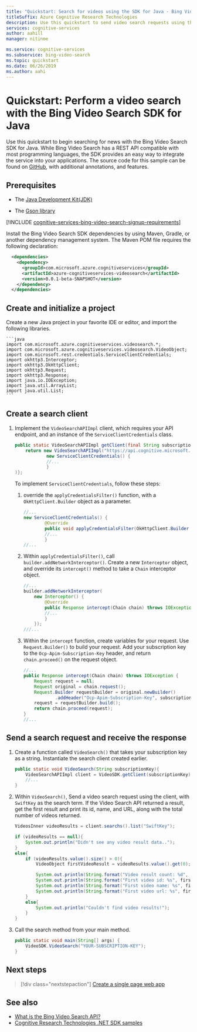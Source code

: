 ```yaml
---
title: "Quickstart: Search for videos using the SDK for Java - Bing Video Search"
titleSuffix: Azure Cognitive Research Technologies
description: Use this quickstart to send video search requests using the Bing Video Search SDK for Java.
services: cognitive-services
author: aahill
manager: nitinme

ms.service: cognitive-services
ms.subservice: bing-video-search
ms.topic: quickstart
ms.date: 06/26/2019
ms.author: aahi
---
```

# Quickstart: Perform a video search with the Bing Video Search SDK for Java

Use this quickstart to begin searching for news with the Bing Video Search SDK for Java. While Bing Video Search has a REST API compatible with most programming languages, the SDK provides an easy way to integrate the service into your applications. The source code for this sample can be found on [GitHub](https://github.com/Azure-Samples/cognitive-services-java-sdk-samples/tree/master/Search/BingVideoSearch), with additional annotations, and features.

## Prerequisites

* The [Java Development Kit(JDK)](https://www.oracle.com/technetwork/java/javase/downloads/jdk11-downloads-5066655.html)

* The [Gson library](https://github.com/google/gson)

[!INCLUDE [cognitive-services-bing-video-search-signup-requirements](../../../../includes/cognitive-services-bing-video-search-signup-requirements.md)]

Install the Bing Video Search SDK dependencies by using Maven, Gradle, or another dependency management system. The Maven POM file requires the following declaration:

```xml
  <dependencies>
    <dependency>
      <groupId>com.microsoft.azure.cognitiveservices</groupId>
      <artifactId>azure-cognitiveservices-videosearch</artifactId>
      <version>0.0.1-beta-SNAPSHOT</version>
    </dependency>
  </dependencies> 
```

## Create and initialize a project


Create a new Java project in your favorite IDE or editor, and import the following libraries.

    ```java
    import com.microsoft.azure.cognitiveservices.videosearch.*;
    import com.microsoft.azure.cognitiveservices.videosearch.VideoObject;
    import com.microsoft.rest.credentials.ServiceClientCredentials;
    import okhttp3.Interceptor;
    import okhttp3.OkHttpClient;
    import okhttp3.Request;
    import okhttp3.Response;
    import java.io.IOException;
    import java.util.ArrayList;
    import java.util.List; 
    ```

## Create a search client

1. Implement the `VideoSearchAPIImpl` client, which requires your API endpoint, and an instance of the `ServiceClientCredentials` class.

    ```java
    public static VideoSearchAPIImpl getClient(final String subscriptionKey) {
        return new VideoSearchAPIImpl("https://api.cognitive.microsoft.com/bing/v7.0/",
                new ServiceClientCredentials() {
                //...
                }
    )};
    ```

    To implement `ServiceClientCredentials`, follow these steps:

    1. override the `applyCredentialsFilter()` function, with a `OkHttpClient.Builder` object as a parameter. 
        
        ```java
        //...
        new ServiceClientCredentials() {
                @Override
                public void applyCredentialsFilter(OkHttpClient.Builder builder) {
                //...
                }
        //...
        ```
    
    2. Within `applyCredentialsFilter()`, call `builder.addNetworkInterceptor()`. Create a new `Interceptor` object, and override its `intercept()` method to take a `Chain` interceptor object.

        ```java
        //...
        builder.addNetworkInterceptor(
            new Interceptor() {
                @Override
                public Response intercept(Chain chain) throws IOException {
                //...    
                }
            });
        ///...
        ```

    3. Within the `intercept` function, create variables for your request. Use `Request.Builder()` to build your request. Add your subscription key to the `Ocp-Apim-Subscription-Key` header, and return `chain.proceed()` on the request object.
            
        ```java
        //...
        public Response intercept(Chain chain) throws IOException {
            Request request = null;
            Request original = chain.request();
            Request.Builder requestBuilder = original.newBuilder()
                    .addHeader("Ocp-Apim-Subscription-Key", subscriptionKey);
            request = requestBuilder.build();
            return chain.proceed(request);
        }
        //...
        ```

## Send a search request and receive the response 

1. Create a function called `VideoSearch()` that takes your subscription key as a string. Instantiate the search client created earlier.
    
    ```java
    public static void VideoSearch(String subscriptionKey){
        VideoSearchAPIImpl client = VideoSDK.getClient(subscriptionKey);
        //...
    }
    ```
2. Within `VideoSearch()`, Send a video search request using the client, with `SwiftKey` as the search term. If the Video Search API returned a result, get the first result and print its id, name, and URL, along with the total number of videos returned. 
    
    ```java
    VideosInner videoResults = client.searchs().list("SwiftKey");

    if (videoResults == null){
        System.out.println("Didn't see any video result data..");
    }
    else{
        if (videoResults.value().size() > 0){
            VideoObject firstVideoResult = videoResults.value().get(0);

            System.out.println(String.format("Video result count: %d", videoResults.value().size()));
            System.out.println(String.format("First video id: %s", firstVideoResult.videoId()));
            System.out.println(String.format("First video name: %s", firstVideoResult.name()));
            System.out.println(String.format("First video url: %s", firstVideoResult.contentUrl()));
        }
        else{
            System.out.println("Couldn't find video results!");
        }
    }
    ```

3. Call the search method from your main method.

    ```java
    public static void main(String[] args) {
        VideoSDK.VideoSearch("YOUR-SUBSCRIPTION-KEY");
    }
    ```

## Next steps

> [!div class="nextstepaction"]
> [Create a single page web app](../tutorial-bing-video-search-single-page-app.md)

## See also 

* [What is the Bing Video Search API?](../overview.md)
* [Cognitive Research Technologies .NET SDK samples](https://github.com/Azure-Samples/cognitive-services-dotnet-sdk-samples/tree/master/BingSearchv7)